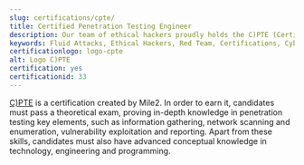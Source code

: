 ```yaml
---
slug: certifications/cpte/
title: Certified Penetration Testing Engineer
description: Our team of ethical hackers proudly holds the C)PTE (Certified Penetration Testing Engineer) certification, among many others.
keywords: Fluid Attacks, Ethical Hackers, Red Team, Certifications, Cybersecurity, Pentesters, Whitehat Hackers, CPTE
certificationlogo: logo-cpte
alt: Logo C)PTE
certification: yes
certificationid: 33
---
```


[C)PTE](https://www.mile2.com/penetration-testing-engineer-outline/)
is a certification created by Mile2.
In order to earn it,
candidates must pass a theoretical exam,
proving in-depth knowledge in penetration testing key elements,
such as information gathering,
network scanning and enumeration,
vulnerability exploitation
and reporting.
Apart from these skills,
candidates must also have advanced conceptual knowledge in technology,
engineering and programming.
